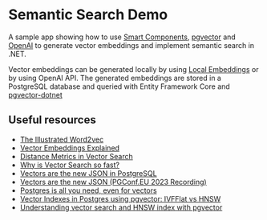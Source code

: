 # Semantic Search Demo

A sample app showing how to use [Smart Components](https://github.com/dotnet-smartcomponents/smartcomponents), [pgvector](https://github.com/pgvector/pgvector)
and [OpenAI](https://github.com/openai/openai-dotnet) to generate vector embeddings and implement semantic search in .NET.

Vector embeddings can be generated locally by using [Local Embeddings](https://github.com/dotnet-smartcomponents/smartcomponents/blob/main/docs/local-embeddings.md) or by using OpenAI API.
The generated embeddings are stored in a PostgreSQL database and queried with Entity Framework Core and [pgvector-dotnet](https://github.com/pgvector/pgvector-dotnet)

## Useful resources

 - [The Illustrated Word2vec](https://jalammar.github.io/illustrated-word2vec/)
 - [Vector Embeddings Explained](https://weaviate.io/blog/vector-embeddings-explained)
 - [Distance Metrics in Vector Search](https://weaviate.io/blog/distance-metrics-in-vector-search)
 - [Why is Vector Search so fast?](https://weaviate.io/blog/why-is-vector-search-so-fast)
 - [Vectors are the new JSON in PostgreSQL](https://jkatz05.com/post/postgres/vectors-json-postgresql/)
 - [Vectors are the new JSON (PGConf.EU 2023 Recording)](https://www.youtube.com/watch?v=D_1zunKblAU)
 - [Postgres is all you need, even for vectors](https://anyblockers.com/posts/postgres-is-all-you-need-even-for-vectors)
 - [Vector Indexes in Postgres using pgvector: IVFFlat vs HNSW](https://tembo.io/blog/vector-indexes-in-pgvector)
 - [Understanding vector search and HNSW index with pgvector](https://neon.tech/blog/understanding-vector-search-and-hnsw-index-with-pgvector)
